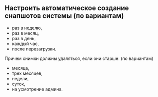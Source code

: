 ## Настроить автоматическое создание снапшотов системы (по вариантам)
- раз в неделю,
- раз в месяц,
- раз в день,
- каждый час,
- после перезагрузки.

Причем снимки должны удаляться, если они старше:
(по вариантам)
- месяца,
- трех месяцев,
- недели,
- суток,
- на усмотрение админа.
